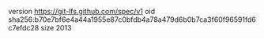 version https://git-lfs.github.com/spec/v1
oid sha256:b70e7bf6e4a44a1955e87c0bfdb4a78a479d6b0b7ca3f60f96591fd6c7efdc28
size 2013
